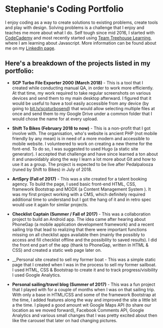 # Stephanie's Coding Portfolio

I enjoy coding as a way to create solutions to existing problems, create tools and play with design. Solving problems is a challenge that I enjoy and teaches me more about what I do. Self tough since mid 2016, I started with [CodeCademy](https://www.codecademy.com/) and most recently started using [Team Treehouse Learning](https://teamtreehouse.com/), where I am learning about Javascript. More information can be found about me on my [LinkedIn page](https://www.linkedin.com/in/stephaniecaronpare/).


## Here's a breakdown of the projects listed in my portfolio:

* __SCP Turbo File Exporter 2000 (March 2018)__ - This is a tool that I created while conducting manual QA, in order to work more efficiently. At that time, my work required to take regular screenshots on various devices and send them to my main desktop afterward. I figured that it would be useful to have a tool easily accessible from any device (by going to [bit.ly/scpturbosend](https://bit.ly/scpturbosend)) that would allow selecting multiple files at once and send them to my Google Drive under a common folder that I would chose the name for at every upload.

* __Shift To Bikes (February 2018 to now)__ - This is a non-profit that I got involve with. The organisation, who's website is ancient PHP (not mobile friendly by any mean) is in need of a more modern and accessible to mobile website. I volunteered to work on creating a new theme for the font-end. To do so, I was suggested to used Hugo (a static site generator). I accepted that challenge and have since learned a ton about it and unavoidably along the way I learn a lot more about Git and how to use it as a group. The project is expected to be live after Pedalpalooza (runed by Shift to Bikes) in July of 2018.

* __ArtSpry (Fall of 2017)__ - This was a site created for a talent booking agency. To build the page, I used basic front-end HTML, CSS, framework Bootstrap and MODX (a Content Management System ). It was my first project working with a CMS, which definitely required additional time to understand but I got the hang of it and in retro spec would use it again for similar projects.

* __Checklist Captain (Summer / Fall of 2017)__ - This was a collaboration project to build an Android app. The idea came after hearing about PhoneGap (a mobile application development framework) and a recent sailing trip that lead to realizing that there were important functions missing on all checklist apps available then (mainly the possibly to access and fill checklist offline and the possibility to saved results). I did the front end part of the app (thank to PhoneGap, written in HTML & CSS) and created a static web page later on.

* __Personal site created to sell my former boat - This was a simple static page that I created when I was in the process to sell my former sailboat. I used HTML, CSS & Bootstrap to create it and to track progress/visibility I used Google Analytics.

* __Personal sailing/travel blog (Summer of 2017)__ - This was a fun project that I played with for a couple of months when I was on that sailing trip. With only a base in HTML/CSS and some of the framework Bootstrap at the time, I added features along the way and improved the site a little bit a the time. I played a good amount wit Google Maps API (to share our location as we moved forward), Facebook Comments API, Google Analytics and various small changes that I was pretty excited about then like the carousel that later on had changing pictures.